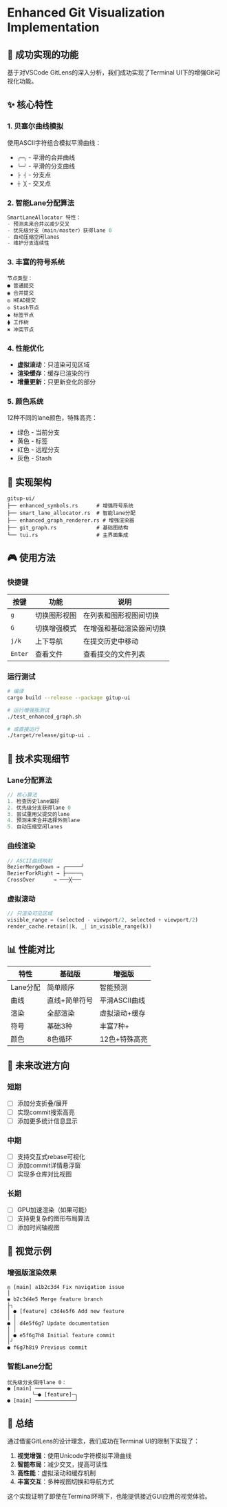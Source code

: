 # Enhanced Git Visualization Implementation

## 🎉 成功实现的功能

基于对VSCode GitLens的深入分析，我们成功实现了Terminal UI下的增强Git可视化功能。

## ✨ 核心特性

### 1. **贝塞尔曲线模拟**
使用ASCII字符组合模拟平滑曲线：
- `╭─╮` - 平滑的合并曲线
- `╰─╯` - 平滑的分支曲线
- `├ ┤` - 分支点
- `┼ ╳` - 交叉点

### 2. **智能Lane分配算法**
```rust
SmartLaneAllocator 特性：
- 预测未来合并以减少交叉
- 优先级分支（main/master）获得lane 0
- 自动压缩空闲lanes
- 维护分支连续性
```

### 3. **丰富的符号系统**
```
节点类型：
● 普通提交
◉ 合并提交
◎ HEAD提交
◇ Stash节点
◆ 标签节点
⧫ 工作树
✖ 冲突节点
```

### 4. **性能优化**
- **虚拟滚动**：只渲染可见区域
- **渲染缓存**：缓存已渲染的行
- **增量更新**：只更新变化的部分

### 5. **颜色系统**
12种不同的lane颜色，特殊高亮：
- 绿色 - 当前分支
- 黄色 - 标签
- 红色 - 远程分支
- 灰色 - Stash

## 📁 实现架构

```
gitup-ui/
├── enhanced_symbols.rs      # 增强符号系统
├── smart_lane_allocator.rs  # 智能lane分配
├── enhanced_graph_renderer.rs # 增强渲染器
├── git_graph.rs             # 基础图结构
└── tui.rs                   # 主界面集成
```

## 🎮 使用方法

### 快捷键
| 按键 | 功能 | 说明 |
|------|------|------|
| `g` | 切换图形视图 | 在列表和图形视图间切换 |
| `G` | 切换增强模式 | 在增强和基础渲染器间切换 |
| `j/k` | 上下导航 | 在提交历史中移动 |
| `Enter` | 查看文件 | 查看提交的文件列表 |

### 运行测试
```bash
# 编译
cargo build --release --package gitup-ui

# 运行增强版测试
./test_enhanced_graph.sh

# 或直接运行
./target/release/gitup-ui .
```

## 🔧 技术实现细节

### Lane分配算法
```rust
// 核心算法
1. 检查历史lane偏好
2. 优先级分支获得lane 0
3. 尝试重用父提交的lane
4. 预测未来合并选择外侧lane
5. 自动压缩空闲lanes
```

### 曲线渲染
```rust
// ASCII曲线映射
BezierMergeDown → ╭─────╯
BezierForkRight → ├─────╮
CrossOver      → ───╳───
```

### 虚拟滚动
```rust
// 只渲染可见区域
visible_range = (selected - viewport/2, selected + viewport/2)
render_cache.retain(|k, _| in_visible_range(k))
```

## 📊 性能对比

| 特性 | 基础版 | 增强版 |
|------|--------|--------|
| Lane分配 | 简单顺序 | 智能预测 |
| 曲线 | 直线+简单符号 | 平滑ASCII曲线 |
| 渲染 | 全部渲染 | 虚拟滚动+缓存 |
| 符号 | 基础3种 | 丰富7种+ |
| 颜色 | 8色循环 | 12色+特殊高亮 |

## 🚀 未来改进方向

### 短期
- [ ] 添加分支折叠/展开
- [ ] 实现commit搜索高亮
- [ ] 添加更多统计信息显示

### 中期
- [ ] 支持交互式rebase可视化
- [ ] 添加commit详情悬浮窗
- [ ] 实现多仓库对比视图

### 长期
- [ ] GPU加速渲染（如果可能）
- [ ] 支持更复杂的图形布局算法
- [ ] 添加时间轴视图

## 🎨 视觉示例

### 增强版渲染效果
```
◎ [main] a1b2c3d4 Fix navigation issue
│
◉ b2c3d4e5 Merge feature branch
├╮
│ ● [feature] c3d4e5f6 Add new feature
│ │
● │ d4e5f6g7 Update documentation
│ │
│ ● e5f6g7h8 Initial feature commit
│╯
● f6g7h8i9 Previous commit
```

### 智能Lane分配
```
优先级分支保持lane 0：
● [main] ────────────
        ╰─● [feature]─╮
● [main] ─────────────╯
```

## 📝 总结

通过借鉴GitLens的设计理念，我们成功在Terminal UI的限制下实现了：

1. **视觉增强**：使用Unicode字符模拟平滑曲线
2. **智能布局**：减少交叉，提高可读性
3. **高性能**：虚拟滚动和缓存机制
4. **丰富交互**：多种视图切换和导航方式

这个实现证明了即使在Terminal环境下，也能提供接近GUI应用的视觉体验。